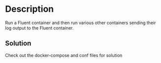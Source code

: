 # Description
Run a Fluent container and then run various other containers sending their log output to the Fluent container.


## Solution

Check out the docker-compose and conf files for solution


